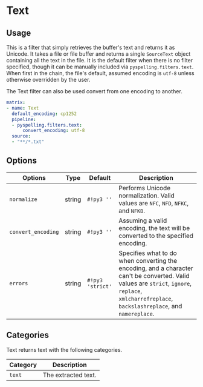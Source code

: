 # Text

## Usage

This is a filter that simply retrieves the buffer's text and returns it as Unicode.  It takes a file or file buffer and returns a single `SourceText` object containing all the text in the file.  It is the default filter when there is no filter specified, though it can be manually included via `pyspelling.filters.text`. When first in the chain, the file's default, assumed encoding is `utf-8` unless otherwise overridden by the user.

The Text filter can also be used convert from one encoding to another.

```yaml
matrix:
- name: Text
  default_encoding: cp1252
  pipeline:
  - pyspelling.filters.text:
      convert_encoding: utf-8
  source:
  - "**/*.txt"
```

## Options

Options               | Type          | Default          | Description
--------------------- | ------------- | ---------------- | -----------
`normalize`           | string        | `#!py3 ''`       | Performs Unicode normalization. Valid values are `NFC`, `NFD`, `NFKC`, and `NFKD`.
`convert_encoding`    | string        | `#!py3 ''`       | Assuming a valid encoding, the text will be converted to the specified encoding.
`errors`              | string        | `#!py3 'strict'` | Specifies what to do when converting the encoding, and a character can't be converted. Valid values are `strict`, `ignore`, `replace`, `xmlcharrefreplace`, `backslashreplace`, and `namereplace`.

## Categories

Text returns text with the following categories.

Category   | Description
---------- | -----------
`text`     | The extracted text.
